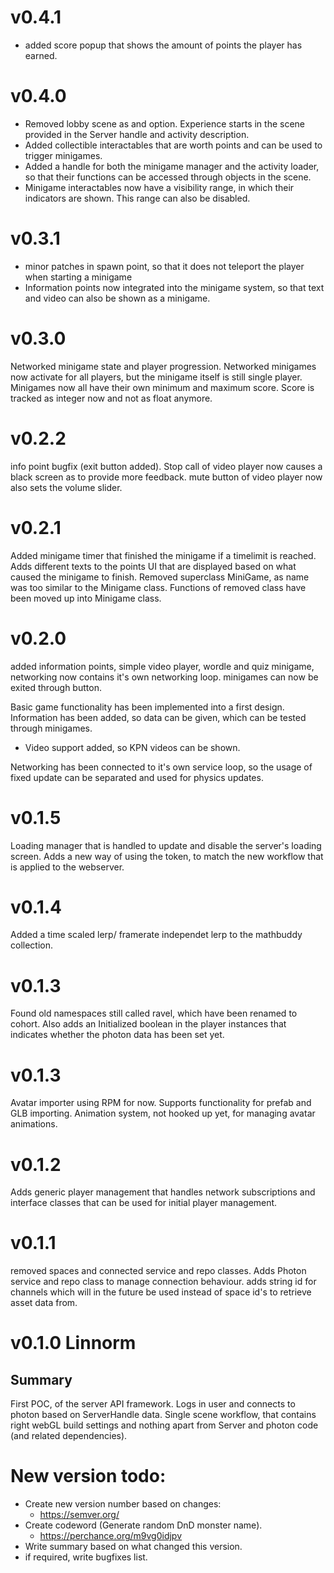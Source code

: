 # v0.4.1
- added score popup that shows the amount of points the player has earned.

# v0.4.0
- Removed lobby scene as and option. Experience starts in the scene provided in the Server handle and activity description.
- Added collectible interactables that are worth points and can be used to trigger minigames.
- Added a handle for both the minigame manager and the activity loader, so that their functions can be accessed through objects in the scene.
- Minigame interactables now have a visibility range, in which their indicators are shown. This range can also be disabled.

# v0.3.1
- minor patches in spawn point, so that it does not teleport the player when starting a minigame
- Information points now integrated into the minigame system, so that text and video can also be shown as a minigame.

# v0.3.0
Networked minigame state and player progression. Networked minigames now activate for all players, but the minigame itself is still single player.
Minigames now all have their own minimum and maximum score. Score is tracked as integer now and not as float anymore.

# v0.2.2
info point bugfix (exit button added). Stop call of video player now causes a black screen as to provide more feedback.
mute button of video player now also sets the volume slider.

# v0.2.1
Added minigame timer that finished the minigame if a timelimit is reached. Adds different texts to
the points UI that are displayed based on what caused the minigame to finish. Removed superclass MiniGame,
as name was too similar to the Minigame class. Functions of removed class have been moved up into Minigame class.

# v0.2.0
added information points, simple video player, wordle and quiz minigame,
networking now contains it's own networking loop. minigames can now be exited through button.

Basic game functionality has been implemented into a first design. Information has been added,
so data can be given, which can be tested through minigames.
 - Video support added, so KPN videos can be shown.

Networking has been connected to it's own service loop, so the usage of fixed update can be separated
and used for physics updates.

# v0.1.5
Loading manager that is handled to update and disable the server's loading screen.
Adds a new way of using the token, to match the new workflow that is applied to
the webserver.

# v0.1.4
Added a time scaled lerp/ framerate independet lerp to the mathbuddy collection.

# v0.1.3
Found old namespaces still called ravel, which have been renamed to cohort. Also adds an Initialized boolean in the player instances
that indicates whether the photon data has been set yet.

# v0.1.3
Avatar importer using RPM for now. Supports functionality for prefab and GLB importing. Animation system, not hooked up yet, for 
managing avatar animations.

# v0.1.2
Adds generic player management that handles network subscriptions and interface classes that can be used for initial
player management.

# v0.1.1
removed spaces and connected service and repo classes. Adds Photon service and repo class to manage connection behaviour.
adds string id for channels which will in the future be used instead of space id's to retrieve asset data from.

# v0.1.0 Linnorm

## Summary
First POC, of the server API framework.
Logs in user and connects to photon based on ServerHandle data. 
Single scene workflow, that contains right webGL build settings and nothing apart from Server and photon code (and related dependencies).

# New version todo:
- Create new version number based on changes:
	- https://semver.org/
- Create codeword (Generate random DnD monster name).
	- https://perchance.org/m9vg0idjpv
- Write summary based on what changed this version.
- if required, write bugfixes list.